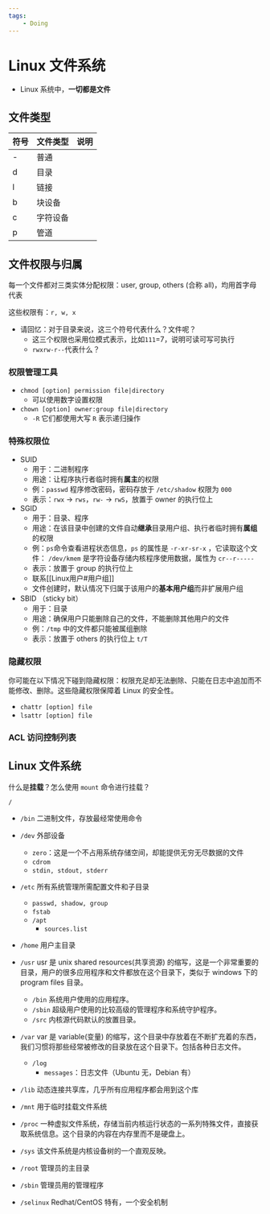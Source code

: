```yaml
---
tags:
    - Doing
---
```


# Linux 文件系统

-   Linux 系统中，**一切都是文件**

## 文件类型

| 符号 | 文件类型 | 说明 |
| ---- | -------- | ---- |
| -    | 普通     |      |
| d    | 目录     |      |
| l    | 链接     |      |
| b    | 块设备   |      |
| c    | 字符设备 |      |
| p    | 管道     |      |

## 文件权限与归属

每一个文件都对三类实体分配权限：user, group, others (合称 all)，均用首字母代表

这些权限有：`r, w, x`

-   请回忆：对于目录来说，这三个符号代表什么？文件呢？
    -   这三个权限也采用位模式表示，比如`111`=7，说明可读可写可执行
    -   `rwxrw-r--`代表什么？

### 权限管理工具

-   `chmod [option] permission file|directory`
    -   可以使用数字设置权限
-   `chown [option] owner:group file|directory`
    -   `-R` 它们都使用大写 `R` 表示递归操作

### 特殊权限位

-   SUID
    -   用于：二进制程序
    -   用途：让程序执行者临时拥有**属主**的权限
    -   例：`passwd` 程序修改密码，密码存放于 `/etc/shadow` 权限为 `000`
    -   表示：`rwx` → `rws`，`rw-` → `rwS`，放置于 owner 的执行位上
-   SGID
    -   用于：目录、程序
    -   用途：在该目录中创建的文件自动**继承**目录用户组、执行者临时拥有**属组**的权限
    -   例：`ps`命令查看进程状态信息，`ps` 的属性是 `-r-xr-sr-x` ，它读取这个文件： `/dev/kmem` 是字符设备存储内核程序使用数据，属性为 `cr--r-----`
    -   表示：放置于 group 的执行位上
    -   联系[[Linux用户#用户组]]
    -   文件创建时，默认情况下归属于该用户的**基本用户组**而非扩展用户组
-   SBID （sticky bit）
    -   用于：目录
    -   用途：确保用户只能删除自己的文件，不能删除其他用户的文件
    -   例：`/tmp` 中的文件都只能被属组删除
    -   表示：放置于 others 的执行位上 `t/T`

### 隐藏权限

你可能在以下情况下碰到隐藏权限：权限充足却无法删除、只能在日志中追加而不能修改、删除。这些隐藏权限保障着 Linux 的安全性。

-   `chattr [option] file`
-   `lsattr [option] file`

### ACL 访问控制列表

## Linux 文件系统

什么是**挂载**？怎么使用 `mount` 命令进行挂载？

`/`

-   `/bin` 二进制文件，存放最经常使用命令

-   `/dev` 外部设备
    -   `zero`：这是一个不占用系统存储空间，却能提供无穷无尽数据的文件
    -   `cdrom`
    -   `stdin, stdout, stderr`
-   `/etc` 所有系统管理所需配置文件和子目录
    -   `passwd, shadow, group`
    -   `fstab`
    -   `/apt`
        -   `sources.list`
-   `/home` 用户主目录
-   `/usr` usr 是 unix shared resources(共享资源) 的缩写，这是一个非常重要的目录，用户的很多应用程序和文件都放在这个目录下，类似于 windows 下的 program files 目录。
    -   `/bin` 系统用户使用的应用程序。
    -   `/sbin` 超级用户使用的比较高级的管理程序和系统守护程序。
    -   `/src` 内核源代码默认的放置目录。
-   `/var` var 是 variable(变量) 的缩写，这个目录中存放着在不断扩充着的东西，我们习惯将那些经常被修改的目录放在这个目录下。包括各种日志文件。
    -   `/log`
        -   `messages`：日志文件（Ubuntu 无，Debian 有）
-   `/lib` 动态连接共享库，几乎所有应用程序都会用到这个库
-   `/mnt` 用于临时挂载文件系统
-   `/proc` 一种虚拟文件系统，存储当前内核运行状态的一系列特殊文件，直接获取系统信息。这个目录的内容在内存里而不是硬盘上。
-   `/sys` 该文件系统是内核设备树的一个直观反映。
-   `/root` 管理员的主目录
-   `/sbin` 管理员用的管理程序
-   `/selinux` Redhat/CentOS 特有，一个安全机制
